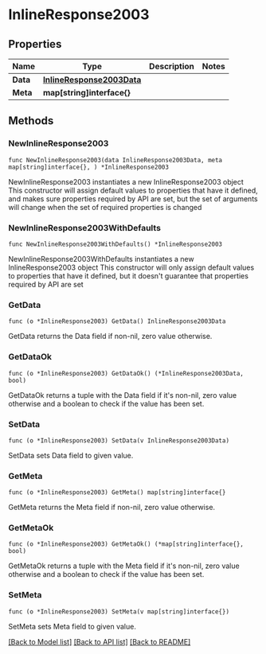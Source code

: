 # InlineResponse2003

## Properties

Name | Type | Description | Notes
------------ | ------------- | ------------- | -------------
**Data** | [**InlineResponse2003Data**](InlineResponse2003Data.md) |  | 
**Meta** | **map[string]interface{}** |  | 

## Methods

### NewInlineResponse2003

`func NewInlineResponse2003(data InlineResponse2003Data, meta map[string]interface{}, ) *InlineResponse2003`

NewInlineResponse2003 instantiates a new InlineResponse2003 object
This constructor will assign default values to properties that have it defined,
and makes sure properties required by API are set, but the set of arguments
will change when the set of required properties is changed

### NewInlineResponse2003WithDefaults

`func NewInlineResponse2003WithDefaults() *InlineResponse2003`

NewInlineResponse2003WithDefaults instantiates a new InlineResponse2003 object
This constructor will only assign default values to properties that have it defined,
but it doesn't guarantee that properties required by API are set

### GetData

`func (o *InlineResponse2003) GetData() InlineResponse2003Data`

GetData returns the Data field if non-nil, zero value otherwise.

### GetDataOk

`func (o *InlineResponse2003) GetDataOk() (*InlineResponse2003Data, bool)`

GetDataOk returns a tuple with the Data field if it's non-nil, zero value otherwise
and a boolean to check if the value has been set.

### SetData

`func (o *InlineResponse2003) SetData(v InlineResponse2003Data)`

SetData sets Data field to given value.


### GetMeta

`func (o *InlineResponse2003) GetMeta() map[string]interface{}`

GetMeta returns the Meta field if non-nil, zero value otherwise.

### GetMetaOk

`func (o *InlineResponse2003) GetMetaOk() (*map[string]interface{}, bool)`

GetMetaOk returns a tuple with the Meta field if it's non-nil, zero value otherwise
and a boolean to check if the value has been set.

### SetMeta

`func (o *InlineResponse2003) SetMeta(v map[string]interface{})`

SetMeta sets Meta field to given value.



[[Back to Model list]](../README.md#documentation-for-models) [[Back to API list]](../README.md#documentation-for-api-endpoints) [[Back to README]](../README.md)


